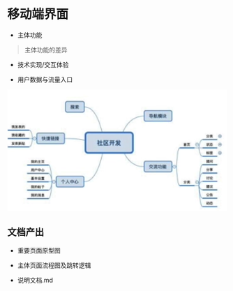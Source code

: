 # 移动端界面

- 主体功能

> 主体功能的差异

- 技术实现/交互体验

- 用户数据与流量入口



![image-20210203160628835](images/image-20210203160628835.png)

## 文档产出

- 重要页面原型图

- 主体页面流程图及跳转逻辑

- 说明文档.md

  